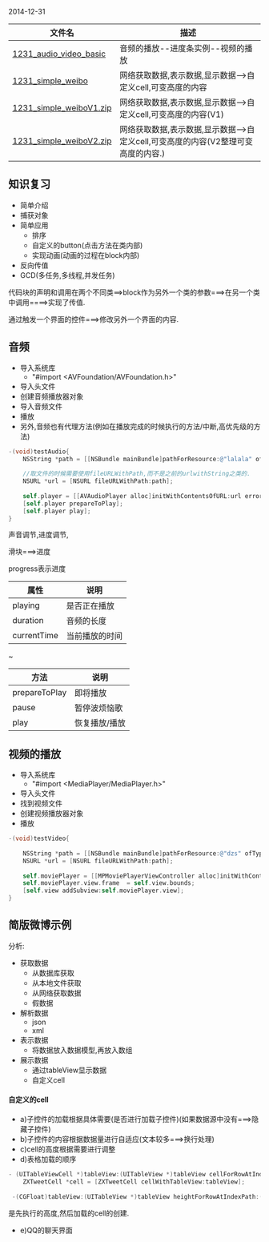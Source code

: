 2014-12-31

| 文件名 |  描述 |
| ------------- | ------------ |
|[1231_audio_video_basic](https://github.com/urmyfaith/roadofios/tree/master/UIProjects/1231_week9_day3/1231_audio_video_basic)| 音频的播放--进度条实例--视频的播放 |
|[1231_simple_weibo](https://github.com/urmyfaith/roadofios/tree/master/UIProjects/1231_week9_day3/1231_simple_weibo)| 网络获取数据,表示数据,显示数据-->自定义cell,可变高度的内容 |
|[1231_simple_weiboV1.zip](https://github.com/urmyfaith/roadofios/tree/master/UIProjects/1231_week9_day3/1231_simple_weiboV1.zip)| 网络获取数据,表示数据,显示数据-->自定义cell,可变高度的内容(V1) |
|[1231_simple_weiboV2.zip](https://github.com/urmyfaith/roadofios/tree/master/UIProjects/1231_week9_day3/1231_simple_weiboV2.zip)| 网络获取数据,表示数据,显示数据-->自定义cell,可变高度的内容(V2整理可变高度的内容.) |


## 知识复习

- 简单介绍
- 捕获对象
- 简单应用	
	- 排序
	- 自定义的button(点击方法在类内部)
	- 实现动画(动画的过程在block内部)
- 反向传值
- GCD(多任务,多线程,并发任务)
	
代码块的声明和调用在两个不同类==>block作为另外一个类的参数===>在另一个类中调用====>实现了传值.

通过触发一个界面的控件===>修改另外一个界面的内容.

## 音频

-  导入系统库
	- "#import <AVFoundation/AVFoundation.h>"
-  导入头文件
-  创建音频播放器对象
-  导入音频文件
-  播放
-  另外,音频也有代理方法(例如在播放完成的时候执行的方法/中断,高优先级的方法)

```Objective-c
-(void)testAudio{
    NSString *path = [[NSBundle mainBundle]pathForResource:@"lalala" ofType:@"mp3"];
    
    //取文件的时候需要使用fileURLWithPath,而不是之前的urlwithString之类的.
    NSURL *url = [NSURL fileURLWithPath:path];
    
    self.player = [[AVAudioPlayer alloc]initWithContentsOfURL:url error:nil];
    [self.player prepareToPlay];
    [self.player play];
}
```

声音调节,进度调节,

滑块===>进度

progress表示进度

| 属性 | 说明 |
| ------------- | ------------ |
| playing  | 是否正在播放 |
|duration |音频的长度|
| currentTime  | 当前播放的时间 |

~

| 方法 | 说明 |
| ------------- | ------------ |
| prepareToPlay  | 即将播放 |
|pause|暂停波烦恼歌|
|play|恢复播放/播放|

## 视频的播放

- 导入系统库
	- "#import <MediaPlayer/MediaPlayer.h>"
- 导入头文件
- 找到视频文件
- 创建视频播放器对象
- 播放


```Objective-c
-(void)testVideo{
    
    NSString *path = [[NSBundle mainBundle]pathForResource:@"dzs" ofType:@"mp4"];
    NSURL *url = [NSURL fileURLWithPath:path];
    
    self.moviePlayer = [[MPMoviePlayerViewController alloc]initWithContentURL:url];
    self.moviePlayer.view.frame  = self.view.bounds;
    [self.view addSubview:self.moviePlayer.view];
}
```


## 简版微博示例

分析:

- 获取数据
	- 从数据库获取
	- 从本地文件获取
	- 从网络获取数据
	- 假数据
- 解析数据
	- json
	- xml
- 表示数据
	- 将数据放入数据模型,再放入数组
- 展示数据
  - 通过tableView显示数据
  - 自定义cell
  
  
#### 自定义的cell
  

- a)子控件的加载根据具体需要(是否进行加载子控件)(如果数据源中没有===>隐藏子控件)
- b)子控件的内容根据数据量进行自适应(文本较多===>换行处理)
- c)cell的高度根据需要进行调整
- d)表格加载的顺序

```Objective-c
- (UITableViewCell *)tableView:(UITableView *)tableView cellForRowAtIndexPath:(NSIndexPath *)indexPath{
    ZXTweetCell *cell = [ZXTweetCell cellWithTableView:tableView];
    
 -(CGFloat)tableView:(UITableView *)tableView heightForRowAtIndexPath:(NSIndexPath *)indexPath
```

是先执行的高度,然后加载的cell的创建.

- e)QQ的聊天界面



  

